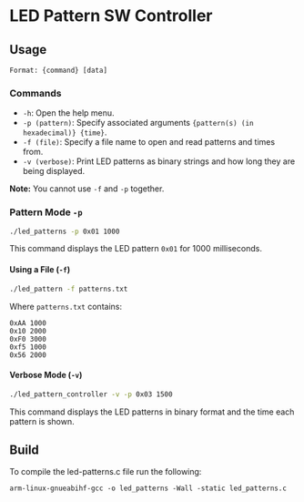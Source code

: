 # LED Pattern SW Controller

## Usage
```
Format: {command} [data]
```
### Commands

- `-h`: Open the help menu.
- `-p (pattern)`: Specify associated arguments `{pattern(s) (in hexadecimal)} {time}`.
- `-f (file)`: Specify a file name to open and read patterns and times from.
- `-v (verbose)`: Print LED patterns as binary strings and how long they are being displayed.

__Note:__ You cannot use `-f` and `-p` together.

### Pattern Mode `-p` 
```bash
./led_patterns -p 0x01 1000
```
This command displays the LED pattern `0x01` for 1000 milliseconds.

#### Using a File (`-f`)
```bash
./led_pattern -f patterns.txt
```
Where `patterns.txt` contains:
```
0xAA 1000
0x10 2000
0xF0 3000
0xf5 1000
0x56 2000
```

#### Verbose Mode (`-v`)
```bash
./led_pattern_controller -v -p 0x03 1500 
```
This command displays the LED patterns in binary format and the time each pattern is shown.

## Build

To compile the led-patterns.c file run the following:

`arm-linux-gnueabihf-gcc -o led_patterns -Wall -static led_patterns.c`